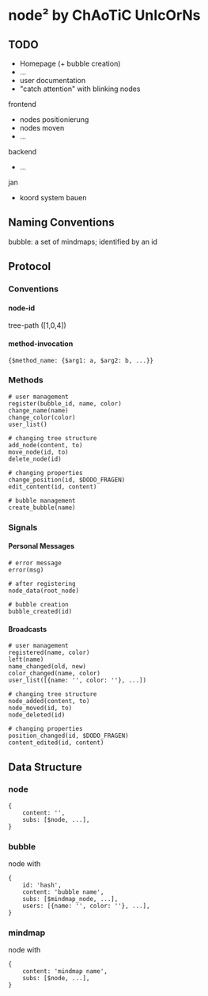 # node² by ChAoTiC UnIcOrNs

## TODO

* Homepage (+ bubble creation)
* ...
* user documentation
* "catch attention" with blinking nodes

frontend

* nodes positionierung
* nodes moven
* ...

backend

* ...

jan

* koord system bauen

## Naming Conventions

bubble: a set of mindmaps; identified by an id

## Protocol

### Conventions

#### node-id

tree-path ([1,0,4])

#### method-invocation

    {$method_name: {$arg1: a, $arg2: b, ...}}

### Methods

    # user management
    register(bubble_id, name, color)
    change_name(name)
    change_color(color)
    user_list()

    # changing tree structure
    add_node(content, to)
    move_node(id, to)
    delete_node(id)

    # changing properties
    change_position(id, $DODO_FRAGEN)
    edit_content(id, content)

    # bubble management
    create_bubble(name)

### Signals

#### Personal Messages

    # error message
    error(msg)

    # after registering
    node_data(root_node)

    # bubble creation
    bubble_created(id)

#### Broadcasts

    # user management
    registered(name, color)
    left(name)
    name_changed(old, new)
    color_changed(name, color)
    user_list([{name: '', color: ''}, ...])

    # changing tree structure
    node_added(content, to)
    node_moved(id, to)
    node_deleted(id)

    # changing properties
    position_changed(id, $DODO_FRAGEN)
    content_edited(id, content)

## Data Structure

### node

    {
        content: '',
        subs: [$node, ...],
    }

### bubble

node with

    {
        id: 'hash',
        content: 'bubble name',
        subs: [$mindmap_node, ...],
        users: [{name: '', color: ''}, ...],
    }

### mindmap

node with

    {
        content: 'mindmap name',
        subs: [$node, ...],
    }
